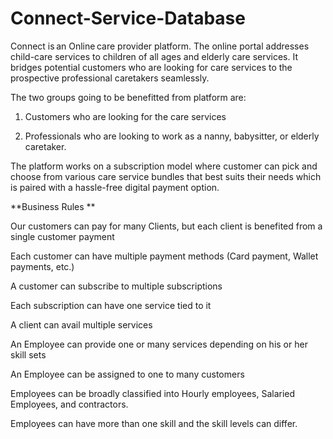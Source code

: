 # Connect-Service-Database

Connect is an Online care provider platform. The online portal addresses child-care services to children of all ages and elderly care services. It bridges potential customers who are looking for care services to the prospective professional caretakers seamlessly. 

The two groups going to be benefitted from platform are: 

1. Customers who are looking for the care services 

2. Professionals who are looking to work as a nanny, babysitter, or elderly caretaker. 

The platform works on a subscription model where customer can pick and choose from various care service bundles that best suits their needs which is paired with a hassle-free digital payment option. 

**Business Rules **

Our customers can pay for many Clients, but each client is benefited from a single customer payment 

Each customer can have multiple payment methods (Card payment, Wallet payments, etc.) 

A customer can subscribe to multiple subscriptions 

Each subscription can have one service tied to it 

A client can avail multiple services 

An Employee can provide one or many services depending on his or her skill sets 

An Employee can be assigned to one to many customers  

Employees can be broadly classified into Hourly employees, Salaried Employees, and contractors. 

Employees can have more than one skill and the skill levels can differ. 
